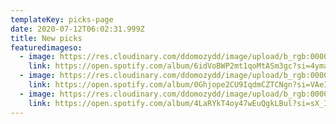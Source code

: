 ```yaml
---
templateKey: picks-page
date: 2020-07-12T06:02:31.999Z
title: New picks
featuredimageso:
  - image: https://res.cloudinary.com/ddomozydd/image/upload/b_rgb:000000,e_gradient_fade:20,y_-0.5/v1594533307/ta13oo_loqfi5.jpg
    link: https://open.spotify.com/album/6idVoBWP2mt1qoMtASm3gc?si=4ymaiXb_QoSyB0iikkDOwg
  - image: https://res.cloudinary.com/ddomozydd/image/upload/b_rgb:000000,e_gradient_fade:20,y_-0.5/v1594533308/ab67616d0000b2738fc6764dc9a866578bd683a3_snaclp.jpg
    link: https://open.spotify.com/album/0Ghjope2CU9IqdmCZTCNgn?si=VAeIn0IJRMSoQUOWOk3dhA
  - image: https://res.cloudinary.com/ddomozydd/image/upload/b_rgb:000000,e_gradient_fade:20,y_-0.5/v1594533307/RageAgainsttheMachineRageAgainsttheMachine_hbpfej.jpg
    link: https://open.spotify.com/album/4LaRYkT4oy47wEuQgkLBul?si=sX_I-9AQQpKlpr---vyV7Q
---
```

